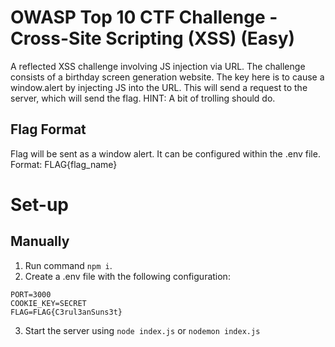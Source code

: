 # OWASP Top 10 CTF Challenge - Cross-Site Scripting (XSS) (Easy)
A reflected XSS challenge involving JS injection via URL.
The challenge consists of a birthday screen generation website.
The key here is to cause a window.alert by injecting JS into the URL.
This will send a request to the server, which will send the flag.
HINT: A bit of trolling should do.

## Flag Format
Flag will be sent as a window alert. It can be configured within the .env file.
Format: FLAG{flag_name}

# Set-up

## Manually

1. Run command `npm i`.
2. Create a .env file with the following configuration:
```
PORT=3000
COOKIE_KEY=SECRET
FLAG=FLAG{C3rul3anSuns3t}
```
3. Start the server using `node index.js` or `nodemon index.js`